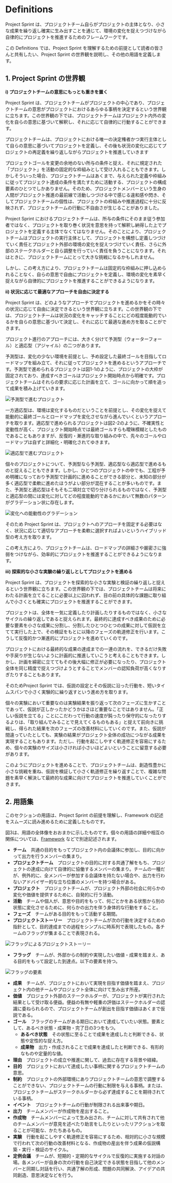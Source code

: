# Definitions

Project Sprint は、プロジェクトチーム自らがプロジェクトの主体となり、小さな成果を繰り返し確実に生み出すことを通じて、環境の変化を捉えつづけながら自律的にプロジェクトを推進するためのフレームワークです。

この Definitions では、Project Sprint を理解するための前提として読者の皆さんと共有したい、Project Sprint の世界観を説明し、その他の用語を定義します。

## 1. Project Sprint の世界観

**i) プロジェクトチームの意思にもっとも重きを置く**

Project Sprint は、プロジェクトチームがプロジェクトの中心であり、プロジェクトチームの意思がプロジェクトにおけるあらゆる事柄を決定するという世界観に立ちます。この世界観の下では、プロジェクトチームはプロジェクト内外の変化を自らの意思に基づいて解釈し、それに応じて自律的に行動することができます。

プロジェクトチームは、プロジェクトにおける唯一の決定権者かつ実行主体として自らの意思に基づいてプロジェクトを定義し、その後も状況の変化に応じてプロジェクトの再定義を繰り返しながらプロジェクトを推進していきます

プロジェクトゴールを変更の余地のない所与の条件と捉え、それに規定された「プロジェクト」を活動の固定的な枠組みとして受け入れることもできます。しかしそういった場合、プロジェクトチームはあくまで、与えられた定義や枠組みに従ってプロジェクト達成の条件を満たすために活動する、プロジェクトの構成要素のひとつでしかありません。そのため、プロジェクトメンバーという生身の人間がプロジェクト推進の最前線で活動しつづける中で感じる違和感や閃き、そしてプロジェクトチームの個性は、プロジェクトの枠組みや推進過程に十分に反映されず、プロジェクトチームの行動に不自由さが生じることがありました。

Project Sprint におけるプロジェクトチームは、所与の条件にそのまま従う参加者ではなく、プロジェクトを取り巻く状況を意思を持って解釈し納得した上でプロジェクトを定義する主体でなくてはなりません。そのことにより、プロジェクトチームはプロジェクトの実行主体として、プロジェクトを構想し定義しつづけていく責任とプロジェクト外部の環境の変化を捉えつづけていく責任、さらに外部のステークホルダーと自ら調整を行っていく責任を負うことになります。それはときに、プロジェクトチームにとって大きな挑戦になるかもしれません。

しかし、この考え方により、プロジェクトチームは固定的な枠組みに押し込められることなく、自らの意思で自由にプロジェクトを定義し、環境の変化を素早く捉えながら自律的にプロジェクトを推進することができるようになります。

**ii) 状況に応じて最適なアプローチを自由に決定する**

Project Sprint は、どのようなアプローチでプロジェクトを進めるかをその時々の状況に応じて自由に決定できるという世界観に立ちます。この世界観の下では、プロジェクトチームは状況の変化をキャッチすることにどの程度能動的でいるかを自らの意思に基づいて決定し、それに応じて最適な進め方を取ることができます。

プロジェクト進行のアプローチには、大きく分けて予測型（ウォーターフォール）と適応型（アジャイル）の二つがあります。

予測型は、変化の少ない環境を前提とし、予め設定した最終ゴールを目指してロードマップを組み立て、それに従ってプロジェクトを進めるというアプローチです。予測型で進められるプロジェクトは図1-1のように、プロジェクトの大枠が固定されており、達成すべきゴールはプロジェクト開始時点から明確です。プロジェクトチームはそれらの要求に応じた計画を立て、ゴールに向かって順を追って成果を積み上げていきます。

![予測型で進むプロジェクト](images/illust\_prediction.png)

一方適応型は、環境は変化するものだということを前提とし、その変化を捉えて能動的に最終ゴールとロードマップを変化させながら進んでいくというアプローチを取ります。適応型で進められるプロジェクトは図2-2のように、不確実性と変動性が高く、プロジェクト開始時点では最終ゴールすらも曖昧模糊としたものであることもありますが、反復的・漸進的な取り組みの中で、先々のゴールやロードマップは自ずと詳細化・明確化されてゆきます。

![適応型で進むプロジェクト](images/illust\_daptation.png)

個々のプロジェクトについて、予測型なら予測型、適応型なら適応型で進めるものと捉えることもできます。しかし、ひとつのプロジェクトの中でも、工程が予め明確になっており予測型で計画的に進めることができる部分と、未知の部分が多く適応型で柔軟に進めたほうがよい部分が混在することが多いものです。また、予測型と適応型はそもそも二項対立で切り分けられるものではなく、予測型と適応型の間には変化に対してどの程度能動的であるかにおいて無数のパターンがグラデーション状に存在します。

![変化への能動性のグラデーション](images/illust\_gradation.png)

そのため Project Sprint は、プロジェクトへのアプローチを固定する必要はなく、状況に応じて適切なアプローチを柔軟に選択すればよいというハイブリッド型の考え方を取ります。

この考え方により、プロジェクトチームは、ロードマップの詳細さや厳密さに強弱をつけながら、効率的にプロジェクトを推進することができるようになります。

**iii) 探索的な小さな実験の繰り返しとしてプロジェクトを進める**

Project Sprint は、プロジェクトを探索的な小さな実験と検証の繰り返しと捉えるという世界観に立ちます。この世界観の下では、プロジェクトチームは将来にわたる計画を立てることに必要以上に囚われず、目の前の具体的な課題に取り組んで小さくとも確実にプロジェクトを推進することができます。

プロジェクトは、全体を一気に定義したり計画したりするものではなく、小さなサイクルの繰り返しであると捉えられます。最終的に達成すべき成果のために必要な要素を小さな成果に分割し、分割したひとつひとつの成果に対して仮説を立てて実行した上で、その検証をもとに以降のフェーズの軌道修正を行います。こうして反復的かつ漸進的にプロジェクトを進めていくのです。

プロジェクトにおける最終的な成果の達成までの一連の流れを、できるだけ失敗や手戻りが生じないように計画的に推進していこうと考えることもできます。しかし、計画を綿密に立ててもその後大幅に修正が必要になったり、プロジェクト全体を同じ精度で捉えつづけようとすることでメンバーの認知負荷が高くなりすぎたりすることもあります。

そのためProject Sprint では、仮説の設定とその仮説に沿った行動を、短いタイムスパンで小さく実験的に繰り返すという進め方を取ります。

個々の実験において重要なのは実験結果を振り返って次のフェーズに生かすことであって、仮説が正しかったかどうかはさほど重要なことではありません。「正しい仮説を立てる」ことにこだわって行動の速度が鈍ったり保守的になったりするよりは、「取り組んでみることで見えてくるものもある」と捉えて前向きに挑戦し、得られた結果を次のフェーズの改善材料にしていくのです。また、仮説が間違っていたとしても、実験の結果がプロジェクト全体の成功につながる成果を実現することもあります。ただし、行動を起こしやすく軌道修正を容易にするため、個々の実験のサイズは小さければ小さいほどよいということに留意する必要があります。

このようにプロジェクトを進めることで、プロジェクトチームは、創造性豊かに小さな挑戦を重ね、仮説を検証して小さく軌道修正を繰り返すことで、複雑な問題を素早く解決して最終的な成果に向けてプロジェクトを推進していくことができます。

## 2. 用語集

このセクションの用語は、Project Sprint の前提を理解し、Framework の記述をスムーズに読み進めるために定義したものです。

図3は、用語の全体像をおおまかに示したものです。個々の用語の詳細や相互の関係については、[Framework](framework.md) などで別途記述されます。

* **チーム**　共通の目的をもってプロジェクト内の会議体に参加し、目的に向かって出力を行うメンバーの集まり。
* **プロジェクトチーム**　プロジェクトの目的に対する共通了解をもち、プロジェクトの達成に向けて自律的に協働するメンバーの集まり。チームの一種だが、例外的に、全メンバーが参加する会議体を持たない場合や、出力を行わないアドバイザー的な立ち位置のメンバーを持つ場合がある。
* **プロジェクト**　プロジェクトチームが、プロジェクト外部の社会に何らかの変化や価値を提供するために、自発的に行う活動。
* **活動**　チームや個人が、意思や目的をもって、何ごとかをある状態から別の状態に変化させるために、何らかの出力を伴う身体的な行動をすること。
* **フェーズ**　チームがある目的をもって活動する期間。
* **プロジェクトストーリー**　プロジェクトチームが次の行動を決定するための指針として、目的達成までの過程をシンプルに時系列で表現したもの。各チームのフラッグが集まることで表現される。

<div data-full-width="true">

<img src="images/project_story.png" alt="フラッグによるプロジェクトストーリー">

</div>

* **フラッグ**　チームが、外部からの制約や実現したい価値・成果を踏まえ、ある目的をもって設定した到達点。以下の要素を持つ。

<div data-full-width="true">

<img src="images/elements_of_flag.png" alt="フラッグの要素">

</div>

* **成果**　チームが、プロジェクトにおいて実現を目指す価値を踏まえ、プロジェクト内の他チームやプロジェクト全体に向けて生み出す所産。
* **価値**　プロジェクト外部のステークホルダーが、プロジェクトが実行された結果として受け取る便益。便益の有無や軽重の評価はステークホルダーの認識に委ねられるので、プロジェクトチームが創出を目指す価値はあくまで仮説である。
* **ゴール**　フラッグのチームがある期日において達成していたい状態。要素として、あるべき状態・成果物・完了日の3つをもつ。
  * **あるべき状態**　その状態に至ることで成果を達成したと判断できる、状態や定性的な捉え方。
  * **成果物**　出力・作成されることで成果を達成したと判断できる、有形的なものや定量的な値。
* **理由**　プロジェクトの成立や推進に関して、過去に存在する背景や経緯。
* **目的**　プロジェクトにおいて達成したい事柄に関するプロジェクトチームの意思。
* **制約**　プロジェクトの外部環境にありプロジェクトチームの意思で調整することができない、プロジェクトチームの行動に制限を与える事柄。または、プロジェクトチームがステークホルダーから必ず達成することを期待されている事柄。
* **イベント**　プロジェクトチームの行動が制限される出来事や期日。
* **出力**　チームメンバーが作成物を産出すること。
* **作成物**　チームメンバーによって生み出され、チームに対して共有されて他のチームメンバーが意見を述べたり助言をしたりといったリアクションを取ることが可能な、かたちあるもの。
* **実験**　行動を起こしやすく軌道修正を容易にするため、相対的に小さな規模で行われて次の行動の改善材料となる、作成物の産出を伴う成果の仮説構築・実行・検証のサイクル。
* **定例会議**　チームが、短期的・定期的なサイクルで反復的に実施する対話の場。各メンバーが自身の次の行動を自己決定できる状態を目指して他のメンバーと同期し対話を行い、共通了解の形成、問題の共同解決、アイデアの共同創造、意思決定などを行う。
